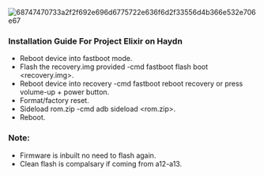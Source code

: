 ![68747470733a2f2f692e696d6775722e636f6d2f33556d4b366e532e706e67](https://user-images.githubusercontent.com/107272205/187671893-513b8818-67b0-4ebc-9b46-66a131616c7e.png)

### Installation Guide For Project Elixir on Haydn
- Reboot device into fastboot mode.
- Flash the recovery.img provided -cmd fastboot flash boot <recovery.img>.
- Reboot device into recovery -cmd fastboot reboot recovery or press volume-up + power button.
- Format/factory reset.
- Sideload rom.zip -cmd adb sideload <rom.zip>.
- Reboot.

### Note:
- Firmware is inbuilt no need to flash again.
- Clean flash is compalsary if coming from a12-a13.
